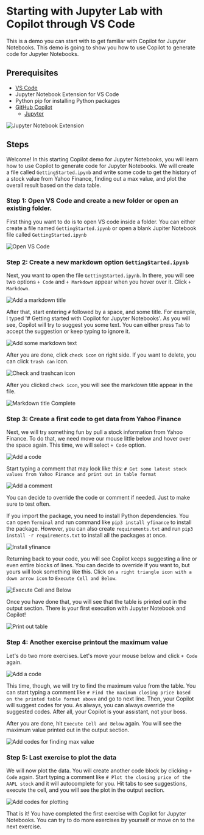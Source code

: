 # Starting with Jupyter Lab with Copilot through VS Code

This is a demo you can start with to get familiar with Copilot for Jupyter Notebooks. This demo is going to show you how to use Copilot to generate code for Jupyter Notebooks.

## Prerequisites

- [VS Code](https://code.visualstudio.com/download)
- Jupyter Notebook Extension for VS Code
- Python pip for installing Python packages 
- [GitHub Copilot](https://copilot.github.com/)
  - [Jupyter](https://marketplace.visualstudio.com/items?itemName=ms-toolsai.jupyter)

![Jupyter Notebook Extension](../images/jupyterlab-extension-prerequisite.jpg)

## Steps

Welcome! In this starting Copilot demo for Jupyter Notebooks, you will learn how to use Copilot to generate code for Jupyter Notebooks. We will create a file called `GettingStarted.ipynb` and write some code to get the history of a stock value from Yahoo Finance, finding out a max value, and plot the overall result based on the data table.


### Step 1: Open VS Code and create a new folder or open an existing folder.

First thing you want to do is to open VS code inside a folder. You can either create a file named `GettingStarted.ipynb` or open a blank Jupiter Notebook file called `GettingStarted.ipynb`

![Open VS Code](./images/1_CreatingFile.jpg)

### Step 2: Create a new markdown option `GettingStarted.ipynb`

Next, you want to open the file `GettingStarted.ipynb`. In there, you will see two options `+ Code` and `+ Markdown` appear when you hover over it. Click `+ Markdown`.

![Add a markdown title](./images/2_CreateMarkdown.jpg)

After that, start entering `#` followed by a space, and some title. For example, I typed '# Getting started with Copilot for Jupyter Notebooks'. As you will see, Copilot will try to suggest you some text. You can either press `Tab` to accept the suggestion or keep typing to ignore it.

![Add some markdown text](./images/3_StartTypingMarkdown.jpg)

After you are done, click `check icon` on right side. If you want to delete, you can click `trash can` icon.

![Check and trashcan icon](./images/4_ClickCheck.jpg)

After you clicked `check icon`, you will see the markdown title appear in the file.

![Markdown title Complete](./images/5_MarkdownComplete.jpg)

### Step 3: Create a first code to get data from Yahoo Finance

Next, we will try something fun by pull a stock information from Yahoo Finance. To do that, we need move our mouse little below and hover over the space again. This time, we will select `+ Code` option.

![Add a code](./images/6_CreateCode.jpg)

Start typing a comment that may look like this: `# Get some latest stock values from Yahoo Finance and print out in table format`

![Add a comment](./images/7_CreateFinanceCode.jpg)

You can decide to override the code or comment if needed. Just to make sure to test often.

If you import the package, you need to install Python dependencies. You can open `Terminal` and run command like `pip3 install yfinance` to install the package. However, you can also create `requirements.txt` and run `pip3 install -r requirements.txt` to install all the packages at once.

![Install yfinance](./images/8_InstallDependency.jpg)

Returning back to your code, you will see Copilot keeps suggesting a line or even entire blocks of lines. You can decide to override if you want to, but yours will look something like this. Click on `a right triangle icon with a down arrow icon` to `Execute Cell and Below`.

![Execute Cell and Below](./images/9_CompleteCode.jpg)

Once you have done that, you will see that the table is printed out in the output section. There is your first execution with Jupyter Notebook and Copilot!

![Print out table](./images/10_ResultFinance.jpg)

### Step 4: Another exercise printout the maximum value 

Let's do two more exercises. Let's move your mouse below and click `+ Code` again.

![Add a code](./images/11_CreateCodeMaxFinding.jpg)

This time, though, we will try to find the maximum value from the table. You can start typing a comment like `# Find the maximum closing price based on the printed table format above` and go to next line. Then, your Copilot will suggest codes for you. As always, you can always override the suggested codes. After all, your Copilot is your assistant, not your boss.

After you are done, hit `Execute Cell and Below` again. You will see the maximum value printed out in the output section.

![Add codes for finding max value](./images/12_CompleteCodeMaxfinding.jpg)

### Step 5: Last exercise to plot the data

We will now plot the data. You will create another code block by clicking `+ Code` again. Start typing a comment like `# Plot the closing price of the AAPL stock` and it will autocomplete for you. Hit tabs to see suggestions, execute the cell, and you will see the plot in the output section.

![Add codes for plotting](./images/13_CompleteCodePlot.jpg)

That is it! You have completed the first exercise with Copilot for Jupyter Notebooks. You can try to do more exercises by yourself or move on to the next exercise.